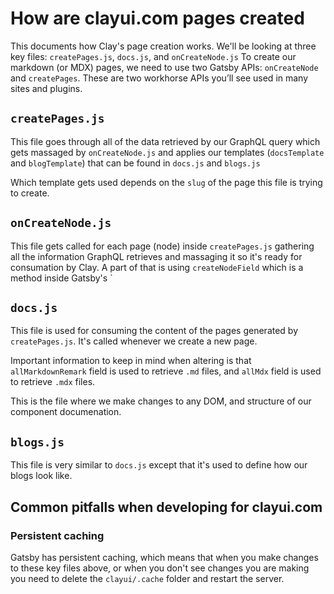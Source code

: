 # How are clayui.com pages created

This documents how Clay's page creation works. We'll be looking at three key files: `createPages.js`, `docs.js`, and `onCreateNode.js`
To create our markdown (or MDX) pages, we need to use two Gatsby APIs: `onCreateNode` and `createPages`. These are two workhorse APIs you’ll see used in many sites and plugins.

## `createPages.js`

This file goes through all of the data retrieved by our GraphQL query which gets massaged by `onCreateNode.js` and applies our templates (`docsTemplate` and `blogTemplate`) that can be found in `docs.js` and `blogs.js`

Which template gets used depends on the `slug` of the page this file is trying to create.

## `onCreateNode.js`

This file gets called for each page (node) inside `createPages.js` gathering all the information GraphQL retrieves and massaging it so it's ready for consumation by Clay. A part of that is using `createNodeField` which is a method inside Gatsby's `

## `docs.js`

This file is used for consuming the content of the pages generated by `createPages.js`. It's called whenever we create a new page.

Important information to keep in mind when altering is that `allMarkdownRemark` field is used to retrieve `.md` files, and `allMdx` field is used to retrieve `.mdx` files.

This is the file where we make changes to any DOM, and structure of our component documenation.

## `blogs.js`

This file is very similar to `docs.js` except that it's used to define how our blogs look like.

## Common pitfalls when developing for clayui.com

### Persistent caching

Gatsby has persistent caching, which means that when you make changes to these key files above,
or when you don't see changes you are making you need to delete the `clayui/.cache` folder and restart the server.

